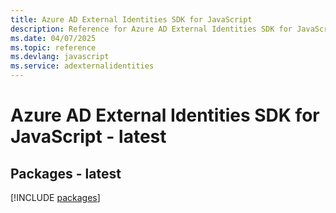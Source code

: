 ```yaml
---
title: Azure AD External Identities SDK for JavaScript
description: Reference for Azure AD External Identities SDK for JavaScript
ms.date: 04/07/2025
ms.topic: reference
ms.devlang: javascript
ms.service: adexternalidentities
---
```

# Azure AD External Identities SDK for JavaScript - latest
## Packages - latest
[!INCLUDE [packages](ad-external-identities-index.md)]